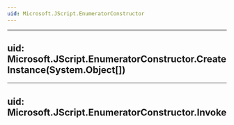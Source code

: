 ```yaml
---
uid: Microsoft.JScript.EnumeratorConstructor
---
```


---
uid: Microsoft.JScript.EnumeratorConstructor.CreateInstance(System.Object[])
---

---
uid: Microsoft.JScript.EnumeratorConstructor.Invoke
---
